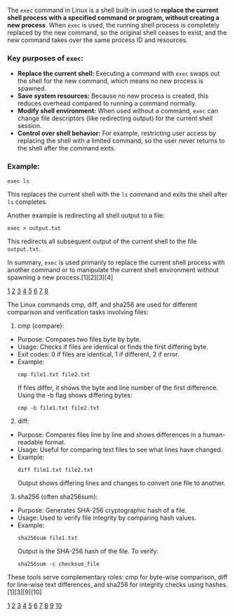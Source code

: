 The `exec` command in Linux is a shell built-in used to **replace the current shell process with a specified command or
program, without creating a new process**. When `exec` is used, the running shell process is completely replaced by the new
command, so the original shell ceases to exist, and the new command takes over the same process ID and resources.

### Key purposes of `exec`:

- **Replace the current shell:** Executing a command with `exec` swaps out the shell for the new command, which means no new
  process is spawned.
- **Save system resources:** Because no new process is created, this reduces overhead compared to running a command normally.
- **Modify shell environment:** When used without a command, `exec` can change file descriptors (like redirecting output) for
  the current shell session.
- **Control over shell behavior:** For example, restricting user access by replacing the shell with a limited command, so the
  user never returns to the shell after the command exits.

### Example:

```
exec ls
```

This replaces the current shell with the `ls` command and exits the shell after `ls` completes.

Another example is redirecting all shell output to a file:

```
exec > output.txt
```

This redirects all subsequent output of the current shell to the file `output.txt`.

In summary, `exec` is used primarily to replace the current shell process with another command or to manipulate the current
shell environment without spawning a new process.[1][2][3][4]

[1](https://www.tutorialspoint.com/uses-of-exec-command-in-linux)
[2](https://www.geeksforgeeks.org/linux-unix/exec-command-in-linux-with-examples/) [3](https://phoenixnap.com/kb/linux-exec)
[4](https://stackoverflow.com/questions/64584485/what-is-the-purpose-of-using-the-exec-command)
[5](https://www.baeldung.com/linux/exec-command-in-shell-script)
[6](https://labex.io/tutorials/linux-linux-exec-command-with-practical-examples-422666)
[7](https://www.learnlinux.org.za/courses/build/shell-scripting/ch10s03) [8](https://www.youtube.com/watch?v=ttBqJftXS44)

The Linux commands cmp, diff, and sha256 are used for different comparison and verification tasks involving files:

1. cmp (compare):

- Purpose: Compares two files byte by byte.
- Usage: Checks if files are identical or finds the first differing byte.
- Exit codes: 0 if files are identical, 1 if different, 2 if error.
- Example:
  ```
  cmp file1.txt file2.txt
  ```
  If files differ, it shows the byte and line number of the first difference. Using the -b flag shows differing bytes:
  ```
  cmp -b file1.txt file2.txt
  ```

2. diff:

- Purpose: Compares files line by line and shows differences in a human-readable format.
- Usage: Useful for comparing text files to see what lines have changed.
- Example:
  ```
  diff file1.txt file2.txt
  ```
  Output shows differing lines and changes to convert one file to another.

3. sha256 (often sha256sum):

- Purpose: Generates SHA-256 cryptographic hash of a file.
- Usage: Used to verify file integrity by comparing hash values.
- Example:
  ```
  sha256sum file1.txt
  ```
  Output is the SHA-256 hash of the file. To verify:
  ```
  sha256sum -c checksum_file
  ```

These tools serve complementary roles: cmp for byte-wise comparison, diff for line-wise text differences, and sha256 for
integrity checks using hashes.[1][3][9][10]

[1](https://www.geeksforgeeks.org/linux-unix/cmp-command-in-linux-with-examples/)
[2](https://www.reddit.com/r/bash/comments/q8n18a/how_to_use_sha256sum_to_compare_the_hashes_of_two/)
[3](https://www.tutorialspoint.com/unix_commands/cmp.htm)
[4](https://www.cs.purdue.edu/homes/enh/cs158a/unix/util-diff-comp.html)
[5](https://www.nielit.gov.in/gorakhpur/sites/default/files/Gorakhpur/Alevel_Unix_cmp_command_01April_AKM.pdf)
[6](https://learnbyexample.github.io/cli-computing/comparing-files.html)
[7](https://www.scaler.com/topics/cmp-command-in-linux/)
[8](https://stackoverflow.com/questions/3358420/generating-a-sha-256-hash-from-the-linux-command-line)
[9](https://www.sanfoundry.com/5-cmp-command-usage-examples-linux/)
[10](https://www.baeldung.com/linux/sha-256-from-command-line)
